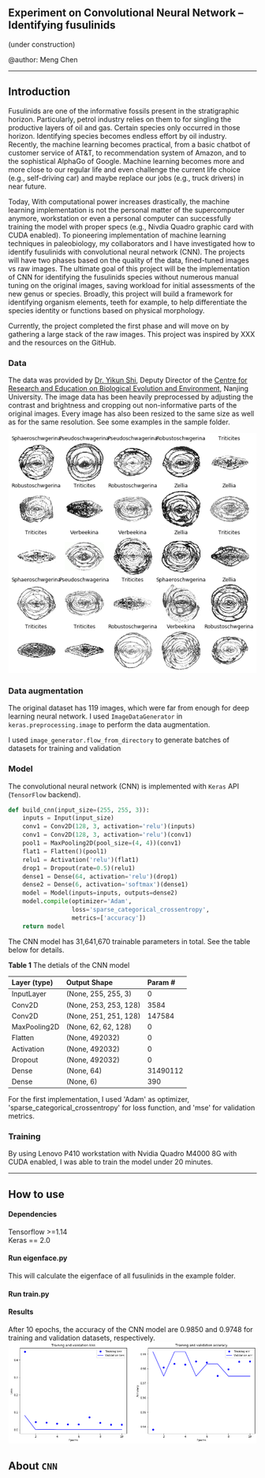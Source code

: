 ## Experiment on Convolutional Neural Network – Identifying fusulinids

(under construction)               

@author: Meng Chen

------------
## Introduction

Fusulinids are one of the informative fossils present in the stratigraphic horizon. Particularly, petrol industry relies on them to for singling the productive layers of oil and gas. Certain species only occurred in those horizon. Identifying species becomes endless effort by oil industry. Recently, the machine learning becomes practical, from a basic chatbot of customer service of AT&T, to recommendation system of Amazon, and to the sophistical AlphaGo of Google. Machine learning becomes more and more close to our regular life and even challenge the current life choice (e.g., self-driving car) and maybe replace our jobs (e.g., truck drivers) in near future.

Today, With computational power increases drastically, the machine learning implementation is not the personal matter of the supercomputer anymore, workstation or even a personal computer can successfully training the model with proper specs (e.g., Nivdia Quadro graphic card with CUDA enabled). To pioneering implementation of machine learning techniques in paleobiology, my collaborators and I have investigated how to identify fusulinids with convolutional neural network (CNN). The projects will have two phases based on the quality of the data, fined-tuned images vs raw images. The ultimate goal of this project will be the implementation of CNN for identifying the fusulinids species without numerous manual tuning on the original images, saving workload for initial assessments of the new genus or species. Broadly, this project will build a framework for identifying organism elements, teeth for example, to help differentiate the species identity or functions based on physical morphology.

Currently, the project completed the first phase and will move on by gathering a large stack of the raw images. This project was inspired by XXX and the resources on the GitHub.

### Data

The data was provided by [Dr. Yikun Shi](https://es.nju.edu.cn/crebee/fjs/list.htm), Deputy Director of the [Centre for Research and Education on Biological Evolution and Environment](https://es.nju.edu.cn/crebee/), Nanjing University. The image data has been heavily preprocessed by adjusting the contrast and brightness and cropping out non-informative parts of the original images. Every image has also been resized to the same size as well as for the same resolution. See some examples in the sample folder.

![](fig_1.jpg)

### Data augmentation

The original dataset has 119 images, which were far from enough for deep learning neural network. I used `ImageDataGenerator` in `keras.preprocessing.image` to perform the data augmentation.

I used `image_generator.flow_from_directory` to generate batches of datasets for training and validation

### Model

The convolutional neural network (CNN) is implemented with `Keras` API (`TensorFlow` backend).

```python
def build_cnn(input_size=(255, 255, 3)):
    inputs = Input(input_size)
    conv1 = Conv2D(128, 3, activation='relu')(inputs)
    conv1 = Conv2D(128, 3, activation='relu')(conv1)
    pool1 = MaxPooling2D(pool_size=(4, 4))(conv1)
    flat1 = Flatten()(pool1)
    relu1 = Activation('relu')(flat1)
    drop1 = Dropout(rate=0.5)(relu1)
    dense1 = Dense(64, activation='relu')(drop1)
    dense2 = Dense(6, activation='softmax')(dense1)
    model = Model(inputs=inputs, outputs=dense2)
    model.compile(optimizer='Adam',
                  loss='sparse_categorical_crossentropy',
                  metrics=['accuracy'])
    return model
```
The CNN model has 31,641,670 trainable parameters in total. See the table below for details.

**Table 1** The detials of the CNN model

|Layer (type)| Output Shape| Param #|
|:-----------|:------------|:-------|
|InputLayer|(None, 255, 255, 3)| 0|
|Conv2D|(None, 253, 253, 128)|3584|
|Conv2D|(None, 251, 251, 128)|147584|
|MaxPooling2D|(None, 62, 62, 128)|0|
|Flatten|(None, 492032)|0|
|Activation|(None, 492032)|0|
|Dropout|(None, 492032)|0|
|Dense|(None, 64)|31490112|
|Dense|(None, 6)|390|

For the first implementation, I used 'Adam' as optimizer, 'sparse_categorical_crossentropy' for loss function, and 'mse' for validation metrics.

### Training

By using Lenovo P410 workstation with Nvidia Quadro M4000 8G with CUDA enabled, I was able to train the model under 20 minutes.

---------

## How to use

#### Dependencies

  Tensorflow >=1.14                          
  Keras == 2.0

#### Run eigenface.py

This will calculate the eigenface of all fusulinids in the example folder.

#### Run train.py


#### Results

After 10 epochs, the accuracy of the CNN model are 0.9850 and 0.9748 for training and validation datasets, respectively.
![](fig_2.jpg)

## About `CNN`
